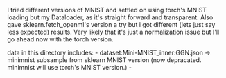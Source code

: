 I tried different versions of MNIST and settled on using torch's MNIST loading
but my Dataloader, as it's straight forward and transparent. Also gave sklearn.fetch_openml's version
a try but i got different (lets just say less expected) results. Very likely that it's just a normalization issue
but I'll go ahead now with the torch version. 

data in this directory includes:
    - dataset:Mini-MNIST_inner:GGN.json -> minimnist subsample from sklearn MNIST version (now depracated. minimnist will use torch's MNIST version.)
    - 